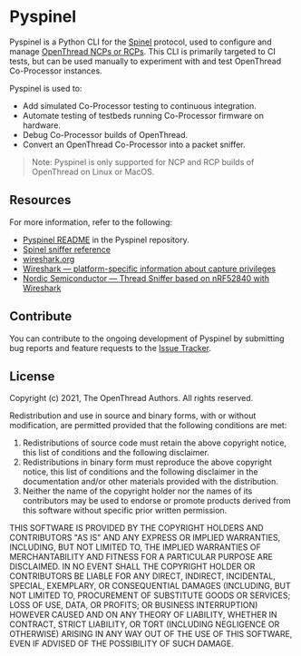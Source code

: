 # Pyspinel

Pyspinel is a Python CLI for the [Spinel](https://openthread.io/platforms/co-processor#spinel_protocol) protocol, used to
configure and manage [OpenThread NCPs or RCPs](https://openthread.io/platforms/co-processor). This CLI is primarily
targeted to CI tests, but can be used manually to experiment with and test
OpenThread Co-Processor instances.

Pyspinel is used to:

*   Add simulated Co-Processor testing to continuous integration.
*   Automate testing of testbeds running Co-Processor firmware on hardware.
*   Debug Co-Processor builds of OpenThread.
*   Convert an OpenThread Co-Processor into a packet sniffer.

> Note: Pyspinel is only supported for NCP and RCP builds of OpenThread on Linux
or MacOS.

## Resources

For more information, refer to the following:

*   [Pyspinel README](https://github.com/openthread/pyspinel/blob/master/README.md) in the Pyspinel repository.
*   [Spinel sniffer
    reference](https://github.com/openthread/pyspinel/tree/master/SNIFFER.md)
*   [wireshark.org](https://www.wireshark.org/)
*   [Wireshark &mdash; platform-specific information about capture
    privileges](https://wiki.wireshark.org/CaptureSetup/CapturePrivileges)
*   [Nordic Semiconductor &mdash; Thread Sniffer based on nRF52840 with
    Wireshark](https://www.nordicsemi.com/Software-and-tools/Development-Tools/nRF-Sniffer-for-802154)

## Contribute

You can contribute to the ongoing development of Pyspinel by submitting bug
reports and feature requests to the [Issue Tracker](https://github.com/openthread/pyspinel/issues).

## License

Copyright (c) 2021, The OpenThread Authors.
All rights reserved.

Redistribution and use in source and binary forms, with or without
modification, are permitted provided that the following conditions are met:
1. Redistributions of source code must retain the above copyright
   notice, this list of conditions and the following disclaimer.
2. Redistributions in binary form must reproduce the above copyright
   notice, this list of conditions and the following disclaimer in the
   documentation and/or other materials provided with the distribution.
3. Neither the name of the copyright holder nor the
   names of its contributors may be used to endorse or promote products
   derived from this software without specific prior written permission.

THIS SOFTWARE IS PROVIDED BY THE COPYRIGHT HOLDERS AND CONTRIBUTORS "AS IS"
AND ANY EXPRESS OR IMPLIED WARRANTIES, INCLUDING, BUT NOT LIMITED TO, THE
IMPLIED WARRANTIES OF MERCHANTABILITY AND FITNESS FOR A PARTICULAR PURPOSE
ARE DISCLAIMED. IN NO EVENT SHALL THE COPYRIGHT HOLDER OR CONTRIBUTORS BE
LIABLE FOR ANY DIRECT, INDIRECT, INCIDENTAL, SPECIAL, EXEMPLARY, OR
CONSEQUENTIAL DAMAGES (INCLUDING, BUT NOT LIMITED TO, PROCUREMENT OF
SUBSTITUTE GOODS OR SERVICES; LOSS OF USE, DATA, OR PROFITS; OR BUSINESS
INTERRUPTION) HOWEVER CAUSED AND ON ANY THEORY OF LIABILITY, WHETHER IN
CONTRACT, STRICT LIABILITY, OR TORT (INCLUDING NEGLIGENCE OR OTHERWISE)
ARISING IN ANY WAY OUT OF THE USE OF THIS SOFTWARE, EVEN IF ADVISED OF THE
POSSIBILITY OF SUCH DAMAGE.
